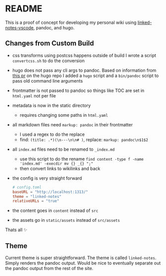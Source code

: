# README

This is a proof of concept for developing my personal wiki using [linked-notes-vscode](https://github.com/lukesmurray/linked-notes-vscode), pandoc, and hugo.



## Changes from Custom Build

- css transforms using postcss happens outside of build
  I wrote a script `convertcss.sh` to do the conversion
- hugo does not pass any cli args to pandoc.
  Based on information from [this pr](https://github.com/gohugoio/hugo/pull/4060) on the hugo repo I added a `hugo` script and a `bin/pandoc` script to pass old command line arguments
- frontmatter is not passed to pandoc so things like TOC are set in `html.yaml` not per file
- metadata is now in the static directory
  - requires changing some paths in `html.yaml`
- all markdown files need `markup: pandoc` in their frontmatter
  - I used a regex to do the replace
  - find: `(title: .*)(\n---\n\n# )`, replace: `markup: pandoc\n$1$2`
- all `index.md` files need to be renamed to `_index.md`
  - use this script to do the rename `find content -type f -name 'index.md' -execdir mv {} _{} ";"`
  - then convert links to wikilinks and back
- the config is very straight forward

  ```toml
  # config.toml
  baseURL = "http://localhost:1313/"
  theme = "linked-notes"
  relativeURLs = "true"
  ```
- the content goes in `content` instead of `src`
- the assets go in `static/assets` instead of `src/assets`

Thats all ✨

## Theme

Current theme is super straightforward.
The theme is called `linked-notes`.
Simply renders the pandoc output.
Would be nice to eventually separate out the pandoc output from the rest of the site.






